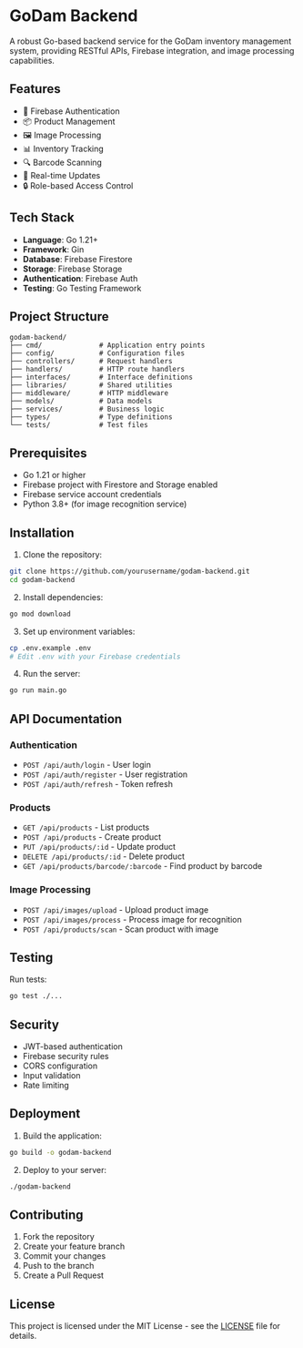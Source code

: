 # GoDam Backend

A robust Go-based backend service for the GoDam inventory management system, providing RESTful APIs, Firebase integration, and image processing capabilities.

## Features

- 🔐 Firebase Authentication
- 📦 Product Management
- 🖼️ Image Processing
- 📊 Inventory Tracking
- 🔍 Barcode Scanning
- 🔄 Real-time Updates
- 🔒 Role-based Access Control

## Tech Stack

- **Language**: Go 1.21+
- **Framework**: Gin
- **Database**: Firebase Firestore
- **Storage**: Firebase Storage
- **Authentication**: Firebase Auth
- **Testing**: Go Testing Framework

## Project Structure

```
godam-backend/
├── cmd/              # Application entry points
├── config/           # Configuration files
├── controllers/      # Request handlers
├── handlers/         # HTTP route handlers
├── interfaces/       # Interface definitions
├── libraries/        # Shared utilities
├── middleware/       # HTTP middleware
├── models/           # Data models
├── services/         # Business logic
├── types/            # Type definitions
└── tests/            # Test files
```

## Prerequisites

- Go 1.21 or higher
- Firebase project with Firestore and Storage enabled
- Firebase service account credentials
- Python 3.8+ (for image recognition service)

## Installation

1. Clone the repository:
```bash
git clone https://github.com/yourusername/godam-backend.git
cd godam-backend
```

2. Install dependencies:
```bash
go mod download
```

3. Set up environment variables:
```bash
cp .env.example .env
# Edit .env with your Firebase credentials
```

4. Run the server:
```bash
go run main.go
```

## API Documentation

### Authentication
- `POST /api/auth/login` - User login
- `POST /api/auth/register` - User registration
- `POST /api/auth/refresh` - Token refresh

### Products
- `GET /api/products` - List products
- `POST /api/products` - Create product
- `PUT /api/products/:id` - Update product
- `DELETE /api/products/:id` - Delete product
- `GET /api/products/barcode/:barcode` - Find product by barcode

### Image Processing
- `POST /api/images/upload` - Upload product image
- `POST /api/images/process` - Process image for recognition
- `POST /api/products/scan` - Scan product with image

## Testing

Run tests:
```bash
go test ./...
```

## Security

- JWT-based authentication
- Firebase security rules
- CORS configuration
- Input validation
- Rate limiting

## Deployment

1. Build the application:
```bash
go build -o godam-backend
```

2. Deploy to your server:
```bash
./godam-backend
```

## Contributing

1. Fork the repository
2. Create your feature branch
3. Commit your changes
4. Push to the branch
5. Create a Pull Request

## License

This project is licensed under the MIT License - see the [LICENSE](LICENSE) file for details.
